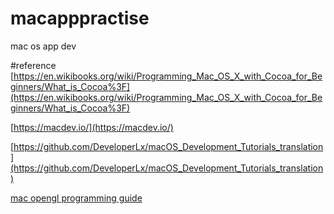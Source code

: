 # macapppractise
mac os app dev

#reference
[https://en.wikibooks.org/wiki/Programming_Mac_OS_X_with_Cocoa_for_Beginners/What_is_Cocoa%3F](https://en.wikibooks.org/wiki/Programming_Mac_OS_X_with_Cocoa_for_Beginners/What_is_Cocoa%3F)

[https://macdev.io/](https://macdev.io/)

[https://github.com/DeveloperLx/macOS_Development_Tutorials_translation](https://github.com/DeveloperLx/macOS_Development_Tutorials_translation)


[mac opengl programming guide](https://developer.apple.com/library/archive/documentation/GraphicsImaging/Conceptual/OpenGL-MacProgGuide/opengl_intro/opengl_intro.html#//apple_ref/doc/uid/TP40001987-CH207-TP9)





